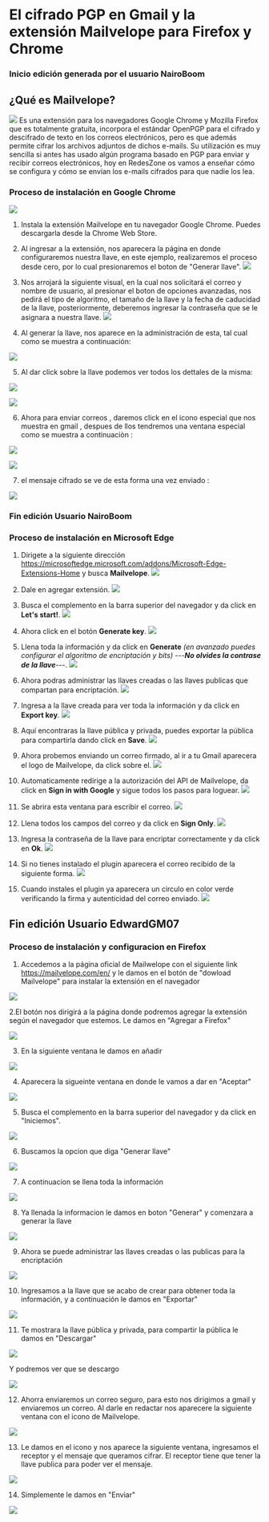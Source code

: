 # El cifrado PGP en Gmail y la extensión Mailvelope para Firefox y Chrome
### Inicio edición generada por el usuario NairoBoom
## ¿Qué es Mailvelope?
![](img/logo.svg)
Es una extensión para los navegadores Google Chrome y Mozilla Firefox que es totalmente gratuita, incorpora el estándar OpenPGP para el cifrado y descifrado de texto en los correos electrónicos, pero es que además permite cifrar los archivos adjuntos de dichos e-mails. Su utilización es muy sencilla si antes has usado algún programa basado en PGP para enviar y recibir correos electrónicos, hoy en RedesZone os vamos a enseñar cómo se configura y cómo se envían los e-mails cifrados para que nadie los lea.

### Proceso de instalación en Google Chrome
![](img/1.JPG)

1. Instala la extensión Mailvelope en tu navegador Google Chrome. Puedes descargarla desde la Chrome Web Store.

2. Al ingresar a la extensión, nos aparecera la página en donde configuraremos nuestra llave, en este ejemplo, realizaremos el proceso desde cero, por lo cual presionaremos el boton de "Generar llave".
![](img/2.JPG)

3. Nos arrojará la siguiente visual, en la cual nos solicitará el correo y nombre de usuario, al presionar el boton de opciones avanzadas, nos pedirá el tipo de algoritmo, el tamaño de la llave y la fecha de caducidad de la llave, posteriormente, deberemos ingresar la contraseña que se le asignara a nuestra llave.
![](img/3.JPG)

4. Al generar la llave, nos aparece en la administración de esta, tal cual como se muestra a continuación:

![](img/5.JPG)

5. Al dar click sobre la llave podemos ver todos los dettales de la misma:

![](img/1B.png)

![](img/2B.png)

6. Ahora para enviar correos , daremos click en el icono especial que nos muestra en gmail , despues de llos tendremos una ventana especial como se muestra a continuaciòn :

![](img/3B.png)

![](img/4B.png)

7. el mensaje cifrado se ve de esta forma una vez enviado  :

![](img/5B.png)

### Fin edición Usuario NairoBoom 

### Proceso de instalación en Microsoft Edge

1. Dirigete a la siguiente dirección https://microsoftedge.microsoft.com/addons/Microsoft-Edge-Extensions-Home y busca **Mailvelope**.
![](img/1E.png)

2. Dale en agregar extensión.
![](img/2E.png)

3. Busca el complemento en la barra superior del navegador y da click en **Let's start!**.
![](img/3E.png)

4. Ahora click en el botón **Generate key**.
![](img/4E.png)

5. Llena toda la información y da click en **Generate** *(en avanzado puedes configurar el algoritmo de encriptación y bits)* ---***No olvides la contrase de la llave***---.
![](img/5E.png)

6. Ahora podras administrar las llaves creadas o las llaves publicas que compartan para encriptación.
![](img/6E.png)

7. Ingresa a la llave creada para ver toda la información y da click en **Export key**.
![](img/7E.png)

8. Aquí encontraras la llave pública y privada, puedes exportar la pública para compartirla dando click en **Save**.
![](img/8E.png)

9. Ahora probemos enviando un correo firmado, al ir a tu Gmail aparecera el logo de Mailvelope, da click sobre el.
![](img/9E.png)

10. Automaticamente redirige a la autorización del API de Mailvelope, da click en **Sign in with Google** y sigue todos los pasos para loguear.
![](img/10E.png)

11. Se abrira esta ventana para escribir el correo.
![](img/11E.png)

12. Llena todos los campos del correo y da click en **Sign Only**.
![](img/12E.png)

13. Ingresa la contraseña de la llave para encriptar correctamente y da click en **Ok**.
![](img/13E.png)

14. Si no tienes instalado el plugin aparecera el correo recibido de la siguiente forma.
![](img/14E.png)

15. Cuando instales el plugin ya aparecera un circulo en color verde verificando la firma y autenticidad del correo enviado.
![](img/15E.png)

## Fin edición Usuario EdwardGM07

### Proceso de instalación y configuracion en Firefox

1. Accedemos a la página oficial de Mailwelope con el siguiente link https://mailvelope.com/en/ y le damos en el botón de "dowload Mailvelope" para instalar la extensión en el navegador

![](img/firefox/1.png)

2.El botón nos dirigirá a la página donde podremos agregar la extensión según el navegador que estemos. Le damos en "Agregar a Firefox"

![](img/firefox/2.png)

3. En la siguiente ventana le damos en añadir 

![](img/firefox/3.png)

4. Aparecera la sigueinte ventana en donde le vamos a dar en "Aceptar"

![](img/firefox/4.png)

5. Busca el complemento en la barra superior del navegador y da click en "Iniciemos".

![](img/firefox/5.png)

6. Buscamos la opcion que diga "Generar llave"

![](img/firefox/6.png)

7. A continuacion se llena toda la información

![](img/firefox/7.png)

8. Ya llenada la informacion le damos en boton "Generar" y comenzara a generar la llave

![](img/firefox/8.png)

9. Ahora se puede administrar las llaves creadas o las publicas para la encriptación

![](img/firefox/9.png)

10. Ingresamos a la llave que se acabo de crear para obtener toda la información, y a continuación le damos en "Exportar"

![](img/firefox/10.png)

11. Te mostrara la llave pública y privada, para compartir la pública le damos en "Descargar"

![](img/firefox/11.png)

Y podremos ver que se descargo

![](img/firefox/11-1.png)

12. Ahorra enviaremos un correo seguro, para esto nos dirigimos a gmail y enviaremos un correo. Al darle en redactar nos aparecere la siguiente ventana con el icono de Mailvelope.

![](img/firefox/12.png)

13. Le damos en el icono y nos aparece la siguiente ventana, ingresamos el receptor y el mensaje que queramos cifrar. El receptor tiene que tener la llave publica para poder ver el mensaje.

![](img/firefox/13.png)

14. Simplemente le damos en "Enviar"

![](img/firefox/14.png)

